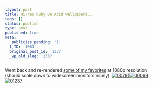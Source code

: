 ```yaml
---
layout: post
title: Hi-res Ruby On Acid wallpapers...
tags: []
status: publish
type: post
published: true
meta:
  _publicize_pending: '1'
  ljID: '1063'
  original_post_id: '1337'
  _wp_old_slug: '1337'
---
```

Went back and re-rendered <a href="http://jay.mcgavren.com/files/ruby_on_acid_wallpapers/">some of my favorites</a> at 1080p resolution (should scale down to widescreen monitors nicely).
<a href='http://jay.mcgavren.com/files/ruby_on_acid_wallpapers/'><img src='http://jay.mcgavren.com/files/ruby_on_acid_wallpapers/thumbnails/00791.jpg' alt='00791' /></a><a href='http://jay.mcgavren.com/files/ruby_on_acid_wallpapers/'><img src='http://jay.mcgavren.com/files/ruby_on_acid_wallpapers/thumbnails/00069.jpg' alt='00069' /></a><a href='http://jay.mcgavren.com/files/ruby_on_acid_wallpapers/'><img src='http://jay.mcgavren.com/files/ruby_on_acid_wallpapers/thumbnails/01237.jpg' alt='01237' /></a>
